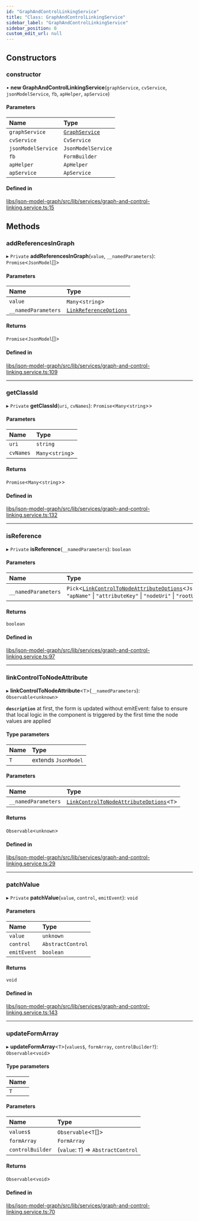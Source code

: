 ```yaml
---
id: "GraphAndControlLinkingService"
title: "Class: GraphAndControlLinkingService"
sidebar_label: "GraphAndControlLinkingService"
sidebar_position: 0
custom_edit_url: null
---
```


## Constructors

### constructor

• **new GraphAndControlLinkingService**(`graphService`, `cvService`, `jsonModelService`, `fb`, `apHelper`, `apService`)

#### Parameters

| Name | Type |
| :------ | :------ |
| `graphService` | [`GraphService`](GraphService) |
| `cvService` | `CvService` |
| `jsonModelService` | `JsonModelService` |
| `fb` | `FormBuilder` |
| `apHelper` | `ApHelper` |
| `apService` | `ApService` |

#### Defined in

[libs/json-model-graph/src/lib/services/graph-and-control-linking.service.ts:15](https://github.com/cognizone/ng-cognizone/blob/861cbad/libs/json-model-graph/src/lib/services/graph-and-control-linking.service.ts#L15)

## Methods

### addReferencesInGraph

▸ `Private` **addReferencesInGraph**(`value`, `__namedParameters`): `Promise`<`JsonModel`[]\>

#### Parameters

| Name | Type |
| :------ | :------ |
| `value` | `Many`<`string`\> |
| `__namedParameters` | [`LinkReferenceOptions`](../interfaces/LinkReferenceOptions) |

#### Returns

`Promise`<`JsonModel`[]\>

#### Defined in

[libs/json-model-graph/src/lib/services/graph-and-control-linking.service.ts:109](https://github.com/cognizone/ng-cognizone/blob/861cbad/libs/json-model-graph/src/lib/services/graph-and-control-linking.service.ts#L109)

___

### getClassId

▸ `Private` **getClassId**(`uri`, `cvNames`): `Promise`<`Many`<`string`\>\>

#### Parameters

| Name | Type |
| :------ | :------ |
| `uri` | `string` |
| `cvNames` | `Many`<`string`\> |

#### Returns

`Promise`<`Many`<`string`\>\>

#### Defined in

[libs/json-model-graph/src/lib/services/graph-and-control-linking.service.ts:132](https://github.com/cognizone/ng-cognizone/blob/861cbad/libs/json-model-graph/src/lib/services/graph-and-control-linking.service.ts#L132)

___

### isReference

▸ `Private` **isReference**(`__namedParameters`): `boolean`

#### Parameters

| Name | Type |
| :------ | :------ |
| `__namedParameters` | `Pick`<[`LinkControlToNodeAttributeOptions`](../interfaces/LinkControlToNodeAttributeOptions)<`JsonModel`\>, ``"apName"`` \| ``"attributeKey"`` \| ``"nodeUri"`` \| ``"rootUri"``\> |

#### Returns

`boolean`

#### Defined in

[libs/json-model-graph/src/lib/services/graph-and-control-linking.service.ts:97](https://github.com/cognizone/ng-cognizone/blob/861cbad/libs/json-model-graph/src/lib/services/graph-and-control-linking.service.ts#L97)

___

### linkControlToNodeAttribute

▸ **linkControlToNodeAttribute**<`T`\>(`__namedParameters`): `Observable`<`unknown`\>

**`description`** at first, the form is updated without emitEvent: false to ensure that local logic in the component is
triggered by the first time the node values are applied

#### Type parameters

| Name | Type |
| :------ | :------ |
| `T` | extends `JsonModel` |

#### Parameters

| Name | Type |
| :------ | :------ |
| `__namedParameters` | [`LinkControlToNodeAttributeOptions`](../interfaces/LinkControlToNodeAttributeOptions)<`T`\> |

#### Returns

`Observable`<`unknown`\>

#### Defined in

[libs/json-model-graph/src/lib/services/graph-and-control-linking.service.ts:29](https://github.com/cognizone/ng-cognizone/blob/861cbad/libs/json-model-graph/src/lib/services/graph-and-control-linking.service.ts#L29)

___

### patchValue

▸ `Private` **patchValue**(`value`, `control`, `emitEvent`): `void`

#### Parameters

| Name | Type |
| :------ | :------ |
| `value` | `unknown` |
| `control` | `AbstractControl` |
| `emitEvent` | `boolean` |

#### Returns

`void`

#### Defined in

[libs/json-model-graph/src/lib/services/graph-and-control-linking.service.ts:143](https://github.com/cognizone/ng-cognizone/blob/861cbad/libs/json-model-graph/src/lib/services/graph-and-control-linking.service.ts#L143)

___

### updateFormArray

▸ **updateFormArray**<`T`\>(`values$`, `formArray`, `controlBuilder?`): `Observable`<`void`\>

#### Type parameters

| Name |
| :------ |
| `T` |

#### Parameters

| Name | Type |
| :------ | :------ |
| `values$` | `Observable`<`T`[]\> |
| `formArray` | `FormArray` |
| `controlBuilder` | (`value`: `T`) => `AbstractControl` |

#### Returns

`Observable`<`void`\>

#### Defined in

[libs/json-model-graph/src/lib/services/graph-and-control-linking.service.ts:70](https://github.com/cognizone/ng-cognizone/blob/861cbad/libs/json-model-graph/src/lib/services/graph-and-control-linking.service.ts#L70)
